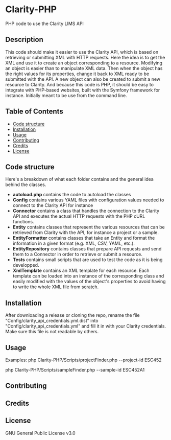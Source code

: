 # Clarity-PHP
PHP code to use the Clarity LIMS API

## Description
This code should make it easier to use the Clarity API, 
which is based on retrieving or submitting XML with HTTP requests. 
Here the idea is to get the XML and use it to create an object corresponding 
to a resource. Modifying an object is easier than to manipulate XML data. 
Then when the object has the right values for its properties, 
change it back to XML ready to be submitted with the API. 
A new object can also be created to submit a new resource to Clarity. 
And because this code is PHP, it should be easy to integrate with PHP-based 
websites, built with the Symfony framework for instance. 
Initially meant to be use from the command line.

## Table of Contents

* [Code structure](#code-structure)
* [Installation](#installation)
* [Usage](#usage)
* [Contributing](#contributing)
* [Credits](#credits)
* [License](#license)

## Code structure

Here's a breakdown of what each folder contains and the general idea behind 
the classes. 

* **autoload.php** contains the code to autoload the classes
* **Config** contains various YAML files with configuration values needed to 
connect to the Clarity API for instance
* **Connector** contains a class that handles the connection to the 
Clarity API and executes the actual HTTP requests with the PHP cURL functions.
* **Entity** contains classes that represent the various resources that can be 
retrieved from Clarity with the API, for instance a project or a sample. 
* **EntityFormatter** contains classes that take an Entity and format the 
information in a given format (e.g. XML, CSV, YAML, etc.).
* **EntityRepository** contains classes that prepare API requests and 
send them to a Connector in order to retrieve or submit a resource.
* **Tests** contains small scripts that are used to test the code as it is 
being developped.
* **XmlTemplate** contains an XML template for each resource. Each template 
can be loaded into an instance of the corresponding class and easily 
modified with the values of the object's properties to avoid having to write 
the whole XML file from scratch.

## Installation

After downloading a release or cloning the repo, rename the file 
"Config/clarity_api_credentials.yml.dist" into 
"Config/clarity_api_credentials.yml" and fill it in with your Clarity 
credentials. Make sure this file is not readable by others.

## Usage

Examples:
php Clarity-PHP/Scripts/projectFinder.php --project-id ESC452

php Clarity-PHP/Scripts/sampleFinder.php --sample-id ESC452A1

## Contributing

## Credits

## License

GNU General Public License v3.0
